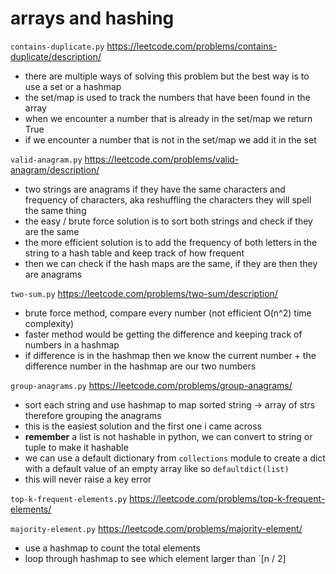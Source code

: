# arrays and hashing

`contains-duplicate.py`
https://leetcode.com/problems/contains-duplicate/description/

- there are multiple ways of solving this problem but the best way is to use a set or a hashmap
- the set/map is used to track the numbers that have been found in the array
- when we encounter a number that is already in the set/map we return True
- if we encounter a number that is not in the set/map we add it in the set

`valid-anagram.py`
https://leetcode.com/problems/valid-anagram/description/

- two strings are anagrams if they have the same characters and frequency of characters, aka reshuffling the characters they will spell the same thing
- the easy / brute force solution is to sort both strings and check if they are the same
- the more efficient solution is to add the frequency of both letters in the string to a hash table and keep track of how frequent
- then we can check if the hash maps are the same, if they are then they are anagrams

`two-sum.py`
https://leetcode.com/problems/two-sum/description/

- brute force method, compare every number (not efficient O(n^2) time complexity)
- faster method would be getting the difference and keeping track of numbers in a hashmap
- if difference is in the hashmap then we know the current number + the difference number in the hashmap are our two numbers

`group-anagrams.py`
https://leetcode.com/problems/group-anagrams/

- sort each string and use hashmap to map sorted string -> array of strs therefore grouping the anagrams
- this is the easiest solution and the first one i came across
- **remember** a list is not hashable in python, we can convert to string or tuple to make it hashable
- we can use a default dictionary from `collections` module to create a dict with a default value of an empty array like so `defaultdict(list)`
- this will never raise a key error

`top-k-frequent-elements.py`
https://leetcode.com/problems/top-k-frequent-elements/

`majority-element.py`
https://leetcode.com/problems/majority-element/

- use a hashmap to count the total elements
- loop through hashmap to see which element larger than `[n / 2]
